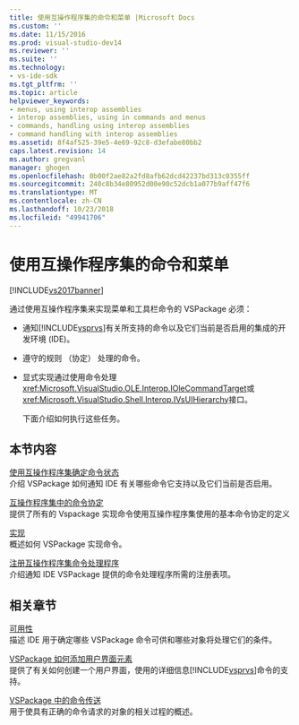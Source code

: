 ```yaml
---
title: 使用互操作程序集的命令和菜单 |Microsoft Docs
ms.custom: ''
ms.date: 11/15/2016
ms.prod: visual-studio-dev14
ms.reviewer: ''
ms.suite: ''
ms.technology:
- vs-ide-sdk
ms.tgt_pltfrm: ''
ms.topic: article
helpviewer_keywords:
- menus, using interop assemblies
- interop assemblies, using in commands and menus
- commands, handling using interop assemblies
- command handling with interop assemblies
ms.assetid: 8f4af525-39e5-4e69-92c8-d3efabe80bb2
caps.latest.revision: 14
ms.author: gregvanl
manager: ghogen
ms.openlocfilehash: 0b00f2ae82a2fd8afb62dcd42237bd313c0355ff
ms.sourcegitcommit: 240c8b34e80952d00e90c52dcb1a077b9aff47f6
ms.translationtype: MT
ms.contentlocale: zh-CN
ms.lasthandoff: 10/23/2018
ms.locfileid: "49941706"
---
```

# <a name="commands-and-menus-that-use-interop-assemblies"></a>使用互操作程序集的命令和菜单
[!INCLUDE[vs2017banner](../../includes/vs2017banner.md)]

通过使用互操作程序集来实现菜单和工具栏命令的 VSPackage 必须：  
  
- 通知[!INCLUDE[vsprvs](../../includes/vsprvs-md.md)]有关所支持的命令以及它们当前是否启用的集成的开发环境 (IDE)。  
  
- 遵守的规则 （协定） 处理的命令。  
  
- 显式实现通过使用命令处理<xref:Microsoft.VisualStudio.OLE.Interop.IOleCommandTarget>或<xref:Microsoft.VisualStudio.Shell.Interop.IVsUIHierarchy>接口。  
  
  下面介绍如何执行这些任务。  
  
## <a name="in-this-section"></a>本节内容  
 [使用互操作程序集确定命令状态](../../extensibility/internals/determining-command-status-by-using-interop-assemblies.md)  
 介绍 VSPackage 如何通知 IDE 有关哪些命令它支持以及它们当前是否启用。  
  
 [互操作程序集中的命令协定](../../extensibility/internals/command-contracts-in-interop-assemblies.md)  
 提供了所有的 Vspackage 实现命令使用互操作程序集使用的基本命令协定的定义  
  
 [实现](../../extensibility/internals/command-implementation.md)  
 概述如何 VSPackage 实现命令。  
  
 [注册互操作程序集命令处理程序](../../extensibility/internals/registering-interop-assembly-command-handlers.md)  
 介绍通知 IDE VSPackage 提供的命令处理程序所需的注册表项。  
  
## <a name="related-sections"></a>相关章节  
 [可用性](../../extensibility/internals/command-availability.md)  
 描述 IDE 用于确定哪些 VSPackage 命令可供和哪些对象将处理它们的条件。  
  
 [VSPackage 如何添加用户界面元素](../../extensibility/internals/how-vspackages-add-user-interface-elements.md)  
 提供了有关如何创建一个用户界面，使用的详细信息[!INCLUDE[vsprvs](../../includes/vsprvs-md.md)]命令的支持。  
  
 [VSPackage 中的命令传送](../../extensibility/internals/command-routing-in-vspackages.md)  
 用于使具有正确的命令请求的对象的相关过程的概述。

